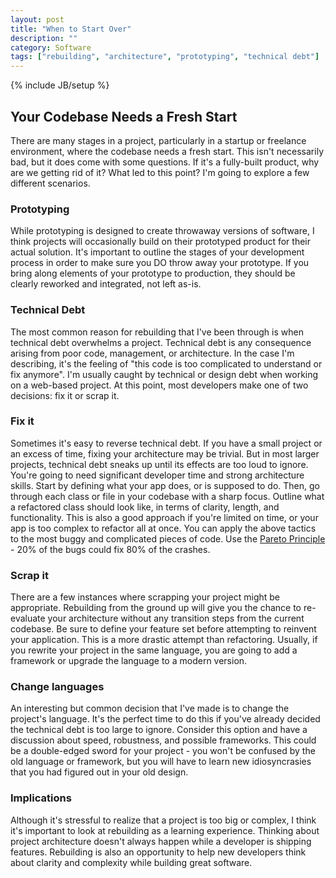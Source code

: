 ```yaml
---
layout: post
title: "When to Start Over"
description: ""
category: Software
tags: ["rebuilding", "architecture", "prototyping", "technical debt"]
---
```

{% include JB/setup %}

## Your Codebase Needs a Fresh Start

There are many stages in a project, particularly in a startup or freelance environment, where the codebase needs a fresh start. This isn't necessarily bad, but it does come with some questions. If it's a fully-built product, why are we getting rid of it? What led to this point? I'm going to explore a few different scenarios.
<!--more-->
### Prototyping
While prototyping is designed to create throwaway versions of software, I think projects will occasionally build on their prototyped product for their actual solution. It's important to outline the stages of your development process in order to make sure you DO throw away your prototype. If you bring along elements of your prototype to production, they should be clearly reworked and integrated, not left as-is.

### Technical Debt
The most common reason for rebuilding that I've been through is when technical debt overwhelms a project. Technical debt is any consequence arising from poor code, management, or architecture. In the case I'm describing, it's the feeling of "this code is too complicated to understand or fix anymore". I'm usually caught by technical or design debt when working on a web-based project. At this point, most developers make one of two decisions: fix it or scrap it.

### Fix it
Sometimes it's easy to reverse technical debt. If you have a small project or an excess of time, fixing your architecture may be trivial. But in most larger projects, technical debt sneaks up until its effects are too loud to ignore.  You're going to need significant developer time and strong architecture skills. Start by defining what your app does, or is supposed to do. Then, go through each class or file in your codebase with a sharp focus. Outline what a refactored class should look like, in terms of clarity, length, and functionality. This is also a good approach if you're limited on time, or your app is too complex to refactor all at once. You can apply the above tactics to the most buggy and complicated pieces of code. Use the [Pareto Principle](http://en.wikipedia.org/wiki/Pareto_principle) - 20% of the bugs could fix 80% of the crashes.

### Scrap it
There are a few instances where scrapping your project might be appropriate. Rebuilding from the ground up will give you the chance to re-evaluate your architecture without any transition steps from the current codebase. Be sure to define your feature set before attempting to reinvent your application. This is a more drastic attempt than refactoring. Usually, if you rewrite your project in the same language, you are going to add a framework or upgrade the language to a modern version.

### Change languages
An interesting but common decision that I've made is to change the project's language. It's the perfect time to do this if you've already decided the technical debt is too large to ignore. Consider this option and have a discussion about speed, robustness, and possible frameworks. This could be a double-edged sword for your project - you won't be confused by the old language or framework, but you will have to learn new idiosyncrasies that you had figured out in your old design.

### Implications
Although it's stressful to realize that a project is too big or complex, I think it's important to look at rebuilding as a learning experience. Thinking about project architecture doesn't always happen while a developer is shipping features. Rebuilding is also an opportunity to help new developers think about clarity and complexity while building great software.